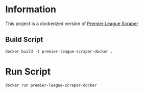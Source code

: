 # Information
This project is a dockerized version of [Premier League Scraper](https://github.com/godswillumukoro/premier_league_scraper/tree/main)

## Build Script
```
docker build -t premier-league-scraper-docker .
```

# Run Script
```
docker run premier-league-scraper-docker
```